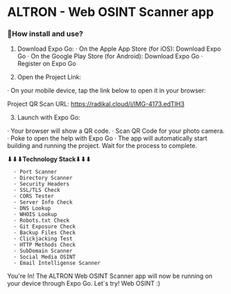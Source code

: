 # ALTRON - Web OSINT Scanner app

### **🚀How install and use?**
1. Download Expo Go:
· On the Apple App Store (for iOS): Download Expo Go
· On the Google Play Store (for Android): Download Expo Go
· Register on Expo Go

2. Open the Project Link:

· On your mobile device, tap the link below to open it in your browser: 

   Project QR Scan URL:
https://radikal.cloud/i/IMG-4173.edTlH3

3. Launch with Expo Go:

· Your browser will show a QR code.
· Scan QR Code for your photo camera.
· Poke to open the help with Expo Go
· The app will automatically start building and running the project. Wait for the process to complete.

**⬇⬇⬇Technology Stack⬇⬇⬇**
```
  · Port Scanner
  · Directory Scanner
  · Security Headers
  · SSL/TLS Check
  · CORS Tester
  · Server Info Check
  · DNS Lookup
  · WHOIS Lookup
  · Robots.txt Check
  · Git Exposure Check
  · Backup Files Check
  · Clickjacking Test
  · HTTP Methods Check
  · SubDomain Scanner
  · Social Media OSINT
  · Email Intelligense Scanner
```

You're In!
The ALTRON Web OSINT Scanner app will now be running on your device through Expo Go. Let`s try! Web OSINT :)
